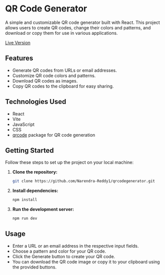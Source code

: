 # QR Code Generator

A simple and customizable QR code generator built with React. This project allows users to create QR codes, change their colors and patterns, and download or copy them for use in various applications. 

[Live Version](https://qrgenerator-red.vercel.app/)
## Features

- Generate QR codes from URLs or email addresses.
- Customize QR code colors and patterns.
- Download QR codes as images.
- Copy QR codes to the clipboard for easy sharing.

## Technologies Used

- React
- Vite
- JavaScript
- CSS
- [qrcode](https://www.npmjs.com/package/qrcode) package for QR code generation

## Getting Started

Follow these steps to set up the project on your local machine:

1. **Clone the repository:**

   ```bash
   git clone https://github.com/Narendra-Reddy1/qrcodegenerator.git
   
2. **Install dependencies:**
    ```bash 
    npm install
3. **Run the development server:**
   ```bash 
   npm run dev
 ##  Usage
- Enter a URL or an email address in the respective input fields.
- Choose a pattern and color for your QR code.
- Click the Generate button to create your QR code.
- You can download the QR code image or copy it to your  clipboard  using the provided buttons.

